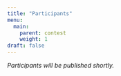```yaml
---
title: "Participants"
menu:
  main:
    parent: contest
    weight: 1
draft: false
---
```


*Participants will be published shortly.*
